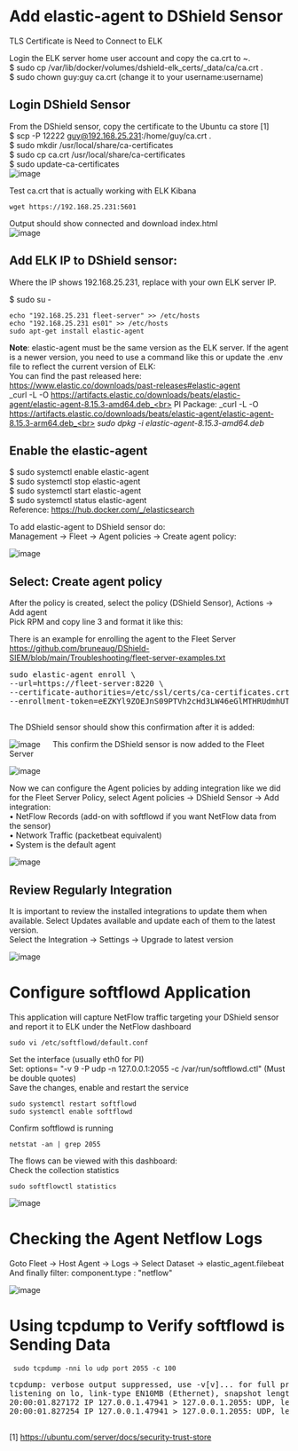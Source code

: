 # Add elastic-agent to DShield Sensor

TLS Certificate is Need to Connect to ELK<br>

Login the ELK server home user account and copy the ca.crt to ~.<br>
$ sudo cp /var/lib/docker/volumes/dshield-elk_certs/_data/ca/ca.crt  .<br>
$ sudo chown guy:guy ca.crt (change it to your username:username)<br>

## Login DShield Sensor<br>
From the DShield sensor, copy the certificate to the Ubuntu ca store [1]<br>
$ scp -P 12222 guy@192.168.25.231:/home/guy/ca.crt .<br>
$ sudo mkdir /usr/local/share/ca-certificates<br>
$ sudo cp ca.crt /usr/local/share/ca-certificates<br>
$ sudo update-ca-certificates<br>
![image](https://github.com/bruneaug/DShield-SIEM/assets/48228401/84c067b2-0358-425f-b8bb-bc3eb911c151)

Test ca.crt that is actually working with ELK Kibana<br>
````
wget https://192.168.25.231:5601
````
Output should show connected and download index.html<br>
![image](https://github.com/user-attachments/assets/ecd310e7-c59e-4636-a34d-4c595949ba86)


## Add ELK IP to DShield sensor:
Where the IP shows 192.168.25.231, replace with your own ELK server IP.

$ sudo su -<br>
````
echo "192.168.25.231 fleet-server" >> /etc/hosts
echo "192.168.25.231 es01" >> /etc/hosts
sudo apt-get install elastic-agent
````
**Note**: elastic-agent must be the same version as the ELK server. If the agent is a newer version, you need to use a command like this or update the .env file to reflect the current version of ELK:<br>
You can find the past released here: https://www.elastic.co/downloads/past-releases#elastic-agent<br>
_curl -L -O https://artifacts.elastic.co/downloads/beats/elastic-agent/elastic-agent-8.15.3-amd64.deb_<br>
PI Package: _curl -L -O  https://artifacts.elastic.co/downloads/beats/elastic-agent/elastic-agent-8.15.3-arm64.deb_<br>
_sudo dpkg -i elastic-agent-8.15.3-amd64.deb_<br>

## Enable the elastic-agent

$ sudo systemctl enable elastic-agent<br>
$ sudo systemctl stop elastic-agent<br>
$ sudo systemctl start elastic-agent<br>
$ sudo systemctl status elastic-agent<br>
Reference: https://hub.docker.com/_/elasticsearch <br>

To add elastic-agent to DShield sensor do:<br>
Management -> Fleet -> Agent policies -> Create agent policy:<br>

![image](https://github.com/bruneaug/DShield-SIEM/assets/48228401/e6d22e40-c01a-4a8b-a8c0-6d7cd5e2e3e6)
 
## Select: Create agent policy

After the policy is created, select the policy (DShield Sensor), Actions -> Add agent <br>
Pick RPM and copy line 3 and format it like this:<br>

There is an example for enrolling the agent to the Fleet Server<br>
https://github.com/bruneaug/DShield-SIEM/blob/main/Troubleshooting/fleet-server-examples.txt<br>
<pre>
sudo elastic-agent enroll \
--url=https://fleet-server:8220 \
--certificate-authorities=/etc/ssl/certs/ca-certificates.crt \
--enrollment-token=eEZKYl9ZOEJnS09PTVh2cHd3LW46eGlMTHRUdmhUTWFfS05URG52TjQwdw== 
  </pre>
  
The DShield sensor should show this confirmation after it is added:<br>
 
![image](https://github.com/user-attachments/assets/ed078488-a177-400f-8aa8-fef2cb695615)
 
This confirm the DShield sensor is now added to the Fleet Server<br>

![image](https://github.com/bruneaug/DShield-SIEM/assets/48228401/1e884e05-9bc5-4058-a908-3a428fbe45d9)
 
Now we can configure the Agent policies by adding integration like we did for the Fleet Server Policy, select Agent policies -> DShield Sensor -> Add integration:<br>
•	NetFlow Records (add-on with softflowd if you want NetFlow data from the sensor)<br>
•	Network Traffic (packetbeat equivalent)<br>
•	System is the default agent<br>

![image](https://github.com/bruneaug/DShield-SIEM/assets/48228401/7011a635-deff-484e-b8ee-88b30524bc14)

## Review Regularly Integration
It is important to review the installed integrations to update them when available. Select Updates available and update each of them to the latest version.<br>
Select the Integration -> Settings -> Upgrade to latest version<br>

![image](https://github.com/bruneaug/DShield-SIEM/assets/48228401/e70ab700-e55f-4d00-beae-f97f6d12d394)

 
# Configure softflowd Application<br>
This application will capture NetFlow traffic targeting your DShield sensor and report it to ELK under the NetFlow dashboard<br>
````
sudo vi /etc/softflowd/default.conf
````
Set the interface (usually eth0 for PI)<br>
Set: options= "-v 9 -P udp -n 127.0.0.1:2055 -c /var/run/softflowd.ctl" (Must be double quotes)<br>
Save the changes, enable and restart the service<br>
````
sudo systemctl restart softflowd
sudo systemctl enable softflowd
````
Confirm softflowd is running<br>
````
netstat -an | grep 2055
````
The flows can be viewed with this dashboard:<br>
Check the collection statistics<br>
````
sudo softflowctl statistics
````
![image](https://github.com/bruneaug/DShield-SIEM/assets/48228401/4372dc5d-ad41-45b1-a81c-63d191851c3e)

# Checking the Agent Netflow Logs
Goto Fleet -> Host Agent -> Logs -> Select Dataset -> elastic_agent.filebeat<br>
And finally filter: component.type : "netflow" 

![image](https://github.com/user-attachments/assets/ad09cbbb-6b49-49bf-b289-2a0f1ef4d319)

# Using tcpdump to Verify softflowd is Sending Data
````
 sudo tcpdump -nni lo udp port 2055 -c 100
````
<pre>
tcpdump: verbose output suppressed, use -v[v]... for full protocol decode
listening on lo, link-type EN10MB (Ethernet), snapshot length 262144 bytes
20:00:01.827172 IP 127.0.0.1.47941 > 127.0.0.1.2055: UDP, length 1384
20:00:01.827254 IP 127.0.0.1.47941 > 127.0.0.1.2055: UDP, length 344

</pre>

[1] https://ubuntu.com/server/docs/security-trust-store
